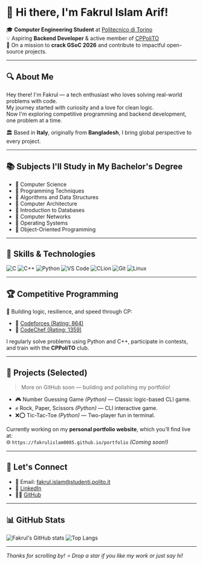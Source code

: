 # 👋 Hi there, I'm Fakrul Islam Arif!

🎓 **Computer Engineering Student** at [Politecnico di Torino](https://www.polito.it)  
💡 Aspiring **Backend Developer** & active member of [CPPoliTO](https://github.com/CPPoliTO)  
🚀 On a mission to **crack GSoC 2026** and contribute to impactful open-source projects.

---

## 🔍 About Me

Hey there! I'm Fakrul — a tech enthusiast who loves solving real-world problems with code.  
My journey started with curiosity and a love for clean logic.  
Now I'm exploring competitive programming and backend development, one problem at a time.  

🏛️ Based in **Italy**, originally from **Bangladesh**, I bring global perspective to every project.

---

## 📚 Subjects I'll Study in My Bachelor's Degree

- 📘 Computer Science  
- 📘 Programming Techniques  
- 📘 Algorithms and Data Structures  
- 📘 Computer Architecture  
- 📘 Introduction to Databases  
- 📘 Computer Networks  
- 📘 Operating Systems  
- 📘 Object-Oriented Programming  

---

## 🧠 Skills & Technologies

![C](https://img.shields.io/badge/C-blue?style=for-the-badge&logo=c)
![C++](https://img.shields.io/badge/C++-00599C?style=for-the-badge&logo=cplusplus&logoColor=white)
![Python](https://img.shields.io/badge/Python-FFD43B?style=for-the-badge&logo=python&logoColor=blue)
![VS Code](https://img.shields.io/badge/VS%20Code-007ACC?style=for-the-badge&logo=visual-studio-code&logoColor=white)
![CLion](https://img.shields.io/badge/CLion-000000?style=for-the-badge&logo=jetbrains&logoColor=white)
![Git](https://img.shields.io/badge/Git-F05032?style=for-the-badge&logo=git&logoColor=white)
![Linux](https://img.shields.io/badge/Linux-FCC624?style=for-the-badge&logo=linux&logoColor=black)

---

## 🏆 Competitive Programming

🎯 Building logic, resilience, and speed through CP:

- 🔗 [Codeforces (Rating: 864)](https://codeforces.com/profile/iamthephoenix)
- 🔗 [CodeChef (Rating: 1359)](https://www.codechef.com/users/iamthephoenix)

I regularly solve problems using Python and C++, participate in contests, and train with the **CPPoliTO** club.

---

## 💼 Projects (Selected)

> More on GitHub soon — building and polishing my portfolio!

- 🎮 Number Guessing Game *(Python)* — Classic logic-based CLI game.
- ✊ Rock, Paper, Scissors *(Python)* — CLI interactive game.
- ❌⭕ Tic-Tac-Toe *(Python)* — Two-player fun in terminal.

Currently working on my **personal portfolio website**, which you’ll find live at:  
🌐 `https://fakrulislam0085.github.io/portfolio` *(Coming soon!)*

---

## 💬 Let's Connect

- 📧 Email: [fakrul.islam@studenti.polito.it](mailto:fakrul.islam@studenti.polito.it)
- 💼 [LinkedIn](https://www.linkedin.com/in/fakrul-islam-08/)
- 🧑‍💻 [GitHub](https://github.com/fakrulislam0085)

---

## 📊 GitHub Stats

![Fakrul's GitHub stats](https://github-readme-stats.vercel.app/api?username=fakrulislam0085&show_icons=true&theme=default)
![Top Langs](https://github-readme-stats.vercel.app/api/top-langs/?username=fakrulislam0085&layout=compact)

---

_Thanks for scrolling by! ⭐ Drop a star if you like my work or just say hi!_
